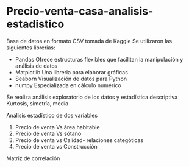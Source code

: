 # Precio-venta-casa-analisis-estadistico

Base de datos en formato CSV tomada de Kaggle
Se utilizaron las siguientes librerias:

* Pandas
Ofrece estructuras flexibles que facilitan la manipulación y análisis de datos 
* Matplotlib 
Una libreria para elaborar gráficas
* Seaborn 
Visualización de datos para Python
* numpy 
Especializada en cálculo numérico 

Se realiza análisis exploratorio de los datos y estadística descriptiva 
Kurtosis, simetría, media

Análisis estadístico de dos variables 
1. Precio de venta Vs área habitable
2. Precio de venta Vs sótano
3. Precio de venta vs Calidad- relaciones categóticas
4. Precio de venta vs Construcción

Matriz de correlación 

